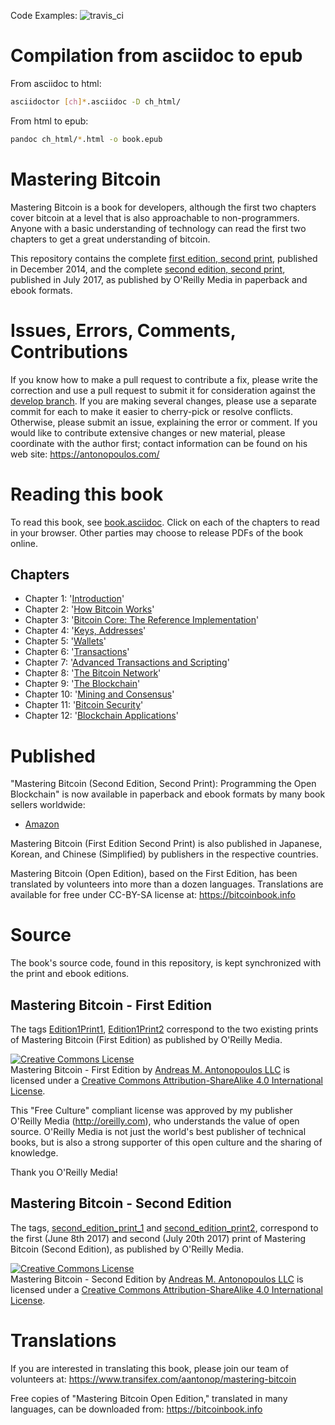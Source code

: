 Code Examples: ![travis_ci](https://travis-ci.org/bitcoinbook/bitcoinbook.svg?branch=develop)

# Compilation from asciidoc to epub

From asciidoc to html: 
```sh
asciidoctor [ch]*.asciidoc -D ch_html/
```

From html to epub:
```sh
pandoc ch_html/*.html -o book.epub
```

# Mastering Bitcoin

Mastering Bitcoin is a book for developers, although the first two chapters cover bitcoin at a level that is also approachable to non-programmers. Anyone with a basic understanding of technology can read the first two chapters to get a great understanding of bitcoin.

This repository contains the complete [first edition, second print](https://github.com/bitcoinbook/bitcoinbook/releases/tag/Edition1Print2), published in December 2014, and the complete [second edition, second print](https://github.com/bitcoinbook/bitcoinbook/releases/tag/second_edition_print2), published in July 2017, as published by O'Reilly Media in paperback and ebook formats.

# Issues, Errors, Comments, Contributions

If you know how to make a pull request to contribute a fix, please write the correction and use a pull request to submit it for consideration against the [develop branch](https://github.com/bitcoinbook/bitcoinbook/tree/develop). If you are making several changes, please use a separate commit for each to make it easier to cherry-pick or resolve conflicts. Otherwise, please submit an issue, explaining the error or comment. If you would like to contribute extensive changes or new material, please coordinate with the author first; contact information can be found on his web site: https://antonopoulos.com/

# Reading this book

To read this book, see [book.asciidoc](https://github.com/bitcoinbook/bitcoinbook/blob/develop/book.asciidoc). Click on each of the chapters to read in your browser. Other parties may choose to release PDFs of the book online.

## Chapters

+ Chapter 1: '[Introduction](https://github.com/bitcoinbook/bitcoinbook/blob/develop/ch01.asciidoc)'
+ Chapter 2: '[How Bitcoin Works](https://github.com/bitcoinbook/bitcoinbook/blob/develop/ch02.asciidoc)'
+ Chapter 3: '[Bitcoin Core: The Reference Implementation](https://github.com/bitcoinbook/bitcoinbook/blob/develop/ch03.asciidoc)'
+ Chapter 4: '[Keys, Addresses](https://github.com/bitcoinbook/bitcoinbook/blob/develop/ch04.asciidoc)'
+ Chapter 5: '[Wallets](https://github.com/bitcoinbook/bitcoinbook/blob/develop/ch05.asciidoc)'
+ Chapter 6: '[Transactions](https://github.com/bitcoinbook/bitcoinbook/blob/develop/ch06.asciidoc)'
+ Chapter 7: '[Advanced Transactions and Scripting](https://github.com/bitcoinbook/bitcoinbook/blob/develop/ch07.asciidoc)'
+ Chapter 8: '[The Bitcoin Network](https://github.com/bitcoinbook/bitcoinbook/blob/develop/ch08.asciidoc)'
+ Chapter 9: '[The Blockchain](https://github.com/bitcoinbook/bitcoinbook/blob/develop/ch09.asciidoc)'
+ Chapter 10: '[Mining and Consensus](https://github.com/bitcoinbook/bitcoinbook/blob/develop/ch10.asciidoc)'
+ Chapter 11: '[Bitcoin Security](https://github.com/bitcoinbook/bitcoinbook/blob/develop/ch11.asciidoc)'
+ Chapter 12: '[Blockchain Applications](https://github.com/bitcoinbook/bitcoinbook/blob/develop/ch12.asciidoc)'

# Published

"Mastering Bitcoin (Second Edition, Second Print): Programming the Open Blockchain" is now available in paperback and ebook formats by many book sellers worldwide:

* [Amazon](https://www.amazon.com/Mastering-Bitcoin-Programming-Open-Blockchain/dp/1491954388)

Mastering Bitcoin (First Edition Second Print) is also published in Japanese, Korean, and Chinese (Simplified) by publishers in the respective countries.

Mastering Bitcoin (Open Edition), based on the First Edition, has been translated by volunteers into more than a dozen languages. Translations are available for free under CC-BY-SA license at: https://bitcoinbook.info

# Source

The book's source code, found in this repository, is kept synchronized with the print and ebook editions.

## Mastering Bitcoin - First Edition

The tags [Edition1Print1](https://github.com/bitcoinbook/bitcoinbook/releases/tag/Edition1Print1), [Edition1Print2](https://github.com/bitcoinbook/bitcoinbook/releases/tag/Edition1Print2) correspond to the two existing prints of Mastering Bitcoin (First Edition) as published by O'Reilly Media.

<a rel="license" href="http://creativecommons.org/licenses/by-sa/4.0/"><img alt="Creative Commons License" style="border-width:0" src="https://i.creativecommons.org/l/by-sa/4.0/88x31.png" /></a><br /><span xmlns:dct="http://purl.org/dc/terms/" href="http://purl.org/dc/dcmitype/Text" property="dct:title" rel="dct:type">Mastering Bitcoin - First Edition</span> by <a xmlns:cc="http://creativecommons.org/ns#" href="https://antonopoulos.com/" property="cc:attributionName" rel="cc:attributionURL">Andreas M. Antonopoulos LLC</a> is licensed under a <a rel="license" href="http://creativecommons.org/licenses/by-sa/4.0/">Creative Commons Attribution-ShareAlike 4.0 International License</a>.

This "Free Culture" compliant license was approved by my publisher O'Reilly Media (http://oreilly.com), who understands the value of open source. O'Reilly Media is not just the world's best publisher of technical books, but is also a strong supporter of this open culture and the sharing of knowledge.

Thank you O'Reilly Media!

## Mastering Bitcoin - Second Edition

The tags, [second_edition_print_1](https://github.com/bitcoinbook/bitcoinbook/releases/tag/second_edition_print_1) and  [second_edition_print2](https://github.com/bitcoinbook/bitcoinbook/releases/tag/second_edition_print2), correspond to the first (June 8th 2017) and second (July 20th 2017) print of Mastering Bitcoin (Second Edition), as published by O'Reilly Media.

<a rel="license" href="http://creativecommons.org/licenses/by-sa/4.0/"><img alt="Creative Commons License" style="border-width:0" src="https://i.creativecommons.org/l/by-sa/4.0/88x31.png" /></a><br /><span xmlns:dct="http://purl.org/dc/terms/" href="http://purl.org/dc/dcmitype/Text" property="dct:title" rel="dct:type">Mastering Bitcoin - Second Edition</span> by <a xmlns:cc="http://creativecommons.org/ns#" href="https://antonopoulos.com/" property="cc:attributionName" rel="cc:attributionURL">Andreas M. Antonopoulos LLC</a> is licensed under a <a rel="license" href="http://creativecommons.org/licenses/by-sa/4.0/">Creative Commons Attribution-ShareAlike 4.0 International License</a>.

# Translations

If you are interested in translating this book, please join our team of volunteers at: https://www.transifex.com/aantonop/mastering-bitcoin

Free copies of "Mastering Bitcoin Open Edition," translated in many languages, can be downloaded from: https://bitcoinbook.info
